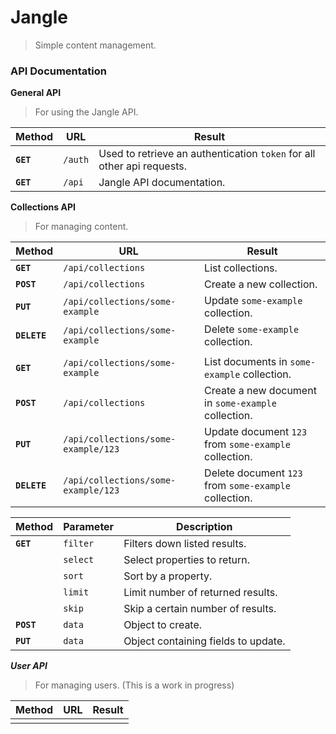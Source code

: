# Jangle
> Simple content management.


### API Documentation

__General API__
> For using the Jangle API.

Method | URL | Result
--- | --- | ---
__`GET`__ |`/auth`| Used to retrieve an authentication `token` for all other api requests.
__`GET`__ |`/api`| Jangle API documentation.


__Collections API__
> For managing content.

Method | URL | Result
--- | --- | ---
__`GET`__ |`/api/collections`| List collections.
__`POST`__ |`/api/collections`| Create a new collection.
__`PUT`__ |`/api/collections/some-example`| Update `some-example` collection.
__`DELETE`__ |`/api/collections/some-example`| Delete `some-example` collection.
| |
__`GET`__ |`/api/collections/some-example`| List documents in `some-example` collection.
__`POST`__ |`/api/collections`| Create a new document in `some-example` collection.
__`PUT`__ |`/api/collections/some-example/123`| Update document `123` from `some-example` collection.
__`DELETE`__ |`/api/collections/some-example/123`| Delete document `123` from `some-example` collection.

Method | Parameter | Description
--- | --- | ---
__`GET`__ | `filter` | Filters down listed results.
          | `select` | Select properties to return.
          | `sort` | Sort by a property.
          | `limit` | Limit number of returned results.
          | `skip` | Skip a certain number of results.
__`POST`__ | `data` | Object to create.
__`PUT`__ | `data` | Object containing fields to update.


___User API___
> For managing users. (This is a work in progress)

Method | URL | Result
--- | --- | ---
| |
